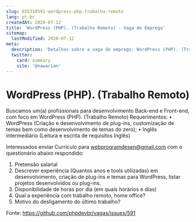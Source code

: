 ```yaml
---
slug: 655310591-wordpress-php-trabalho-remoto
lang: pt-br
createdAt: 2020-07-12
title: 'WordPress (PHP). (Trabalho Remoto) - Vaga de Emprego'
sitemap:
  lastModified: 2020-07-12
meta:
  description: 'Detalhes sobre a vaga de emprego: WordPress (PHP). (Trabalho Remoto)'
  twitter:
    card: summary
    site: '@nawarian'
---
```


# WordPress (PHP). (Trabalho Remoto)

Buscamos um(a) profissionais para desenvolvimento Back-end e Front-end, com foco em WordPress (PHP). (Trabalho Remoto)
Requerimentos: 
•	WordPress (Criação e desenvolvimento de plug-ins, customização de temas bem como desenvolvimento de temas do zero);
•	Inglês intermediário (Leitura e escrita de requisitos Inglês)
 
Interessados enviar Currículo para webprogramdesen@gmail.com com o questionário abaixo respondido: 
1.	Pretensão salarial
2.	Descrever experiência (Quantos anos e tools utilizadas) em desenvolvimento, criação de plug-ins e temas para WordPress, listar projetos desenvolvidos ou plug-ins.
3.	Disponibilidade de horas por dia (em quais horários e dias)
4.	Qual a experiência com trabalho remoto, home office?
5.	Motivo do desligamento do último trabalho?



Fonte: https://github.com/phpdevbr/vagas/issues/591